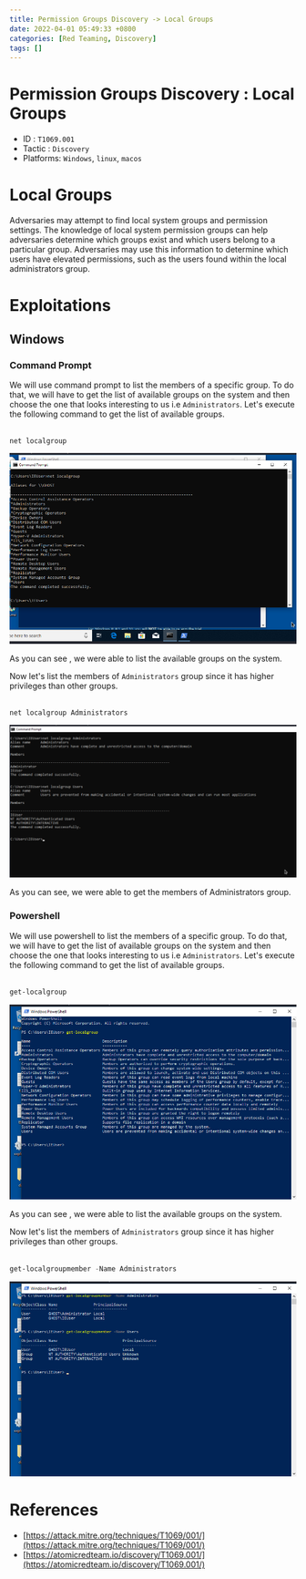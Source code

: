 ```yaml
---
title: Permission Groups Discovery -> Local Groups 
date: 2022-04-01 05:49:33 +0800
categories: [Red Teaming, Discovery]
tags: []  
---
```


# Permission Groups Discovery : Local Groups 

- ID : `T1069.001`
- Tactic : `Discovery`
- Platforms: `Windows`, `linux`, `macos`

# Local Groups

Adversaries may attempt to find local system groups and permission settings. The knowledge of local system permission groups can help adversaries determine which groups exist and which users belong to a particular group. Adversaries may use this information to determine which users have elevated permissions, such as the users found within the local administrators group.

# Exploitations

## Windows

### Command Prompt

We will use command prompt to list the members of a specific group. To do that, we will have to get the list of available groups on the system and then choose the one that looks interesting to us i.e `Administrators`. Let's execute the following command to get the list of available groups. 

```batch

net localgroup

```

![localaccount](https://raw.githubusercontent.com/cyberkhalid/cyberkhalid.github.io/main/assets/img/ipentest/localaccount3.png)

As you can see , we were able to list the available groups on the system.

Now let's list the members of `Administrators` group since it has higher privileges than other groups. 

```batch

net localgroup Administrators

```

![localaccount](https://raw.githubusercontent.com/cyberkhalid/cyberkhalid.github.io/main/assets/img/ipentest/plocalaccount1.png)

As you can see, we were able to get the members of Administrators group.

### Powershell

We will use powershell to list the members of a specific group. To do that, we will have to get the list of available groups on the system and then choose the one that looks interesting to us i.e `Administrators`. Let's execute the following command to get the list of available groups.

```powershell

get-localgroup

```

![localaccount](https://raw.githubusercontent.com/cyberkhalid/cyberkhalid.github.io/main/assets/img/ipentest/plocalaccount2.png)

As you can see , we were able to list the available groups on the system.

Now let's list the members of `Administrators` group since it has higher privileges than other groups. 

```powershell

get-localgroupmember -Name Administrators

```

![localaccount](https://raw.githubusercontent.com/cyberkhalid/cyberkhalid.github.io/main/assets/img/ipentest/plocalaccount3.png)



# References

- [https://attack.mitre.org/techniques/T1069/001/](https://attack.mitre.org/techniques/T1069/001/)
- [https://atomicredteam.io/discovery/T1069.001/](https://atomicredteam.io/discovery/T1069.001/)
